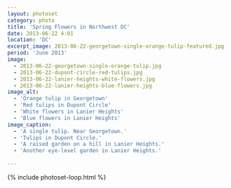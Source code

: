 ```yaml
---
layout: photoset
category: photo
title: 'Spring Flowers in Northwest DC'
date: 2013-06-22 4:01
location: 'DC'
excerpt_image: 2013-06-22-georgetown-single-orange-tulip-featured.jpg
period: 'June 2013'
image:
  - 2013-06-22-georgetown-single-orange-tulip.jpg
  - 2013-06-22-dupont-circle-red-tulips.jpg
  - 2013-06-22-lanier-heights-white-flowers.jpg
  - 2013-06-22-lanier-heights-blue-flowers.jpg
image_alt:
  - 'Orange tulip in Georgetown'
  - 'Red tulips in Dupont Circle'
  - 'White flowers in Lanier Heights'
  - 'Blue flowers in Lanier Heights'
image_caption:
  - 'A single tulip. Near Georgetown.'
  - 'Tulips in Dupont Circle.'
  - 'A raised garden on a hill in Lanier Heights.'
  - 'Another eye-level garden in Lanier Heights.'
  
---
```


{% include photoset-loop.html %}